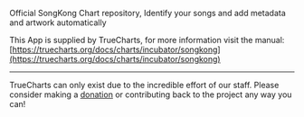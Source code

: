 Official SongKong Chart repository, Identify your songs and add metadata and artwork automatically

This App is supplied by TrueCharts, for more information visit the manual: [https://truecharts.org/docs/charts/incubator/songkong](https://truecharts.org/docs/charts/incubator/songkong)

---

TrueCharts can only exist due to the incredible effort of our staff.
Please consider making a [donation](https://truecharts.org/docs/about/sponsor) or contributing back to the project any way you can!
